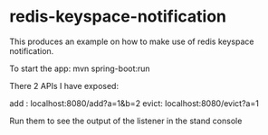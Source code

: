 # redis-keyspace-notification
This produces an example on how to make use of redis keyspace notification.

To start the app:
mvn spring-boot:run

There 2 APIs I have exposed:

add : localhost:8080/add?a=1&b=2
evict: localhost:8080/evict?a=1

Run them to see the output of the listener in the stand console
